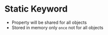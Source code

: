 # Static Keyword
- Property will be shared for all objects
- Stored in memory only `once` not for all objects
   
